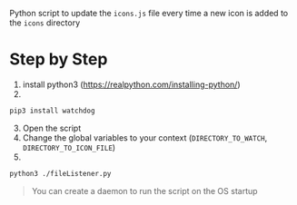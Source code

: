 Python script to update the `icons.js` file every time a new icon is added to the `icons` directory

# Step by Step
1. install python3 (https://realpython.com/installing-python/)
2. 
```sh
pip3 install watchdog
```

3. Open the script 
4. Change the global variables to your context (`DIRECTORY_TO_WATCH`, `DIRECTORY_TO_ICON_FILE`)
5. 
```sh
python3 ./fileListener.py
```

> You can create a daemon to run the script on the OS startup
